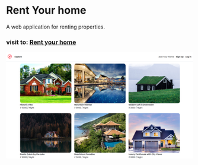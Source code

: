 # Rent Your home
A web application for renting properties.
### visit to: [Rent your home](https://sagarjd.onrender.com/listings)


![alt project](./public/wanderlust.png)